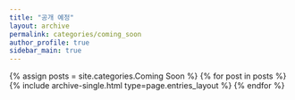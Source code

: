 ```yaml
---
title: "공개 예정"
layout: archive
permalink: categories/coming_soon
author_profile: true
sidebar_main: true
---
```




{% assign posts = site.categories.Coming Soon %}
{% for post in posts %} {% include archive-single.html type=page.entries_layout %} {% endfor %}
